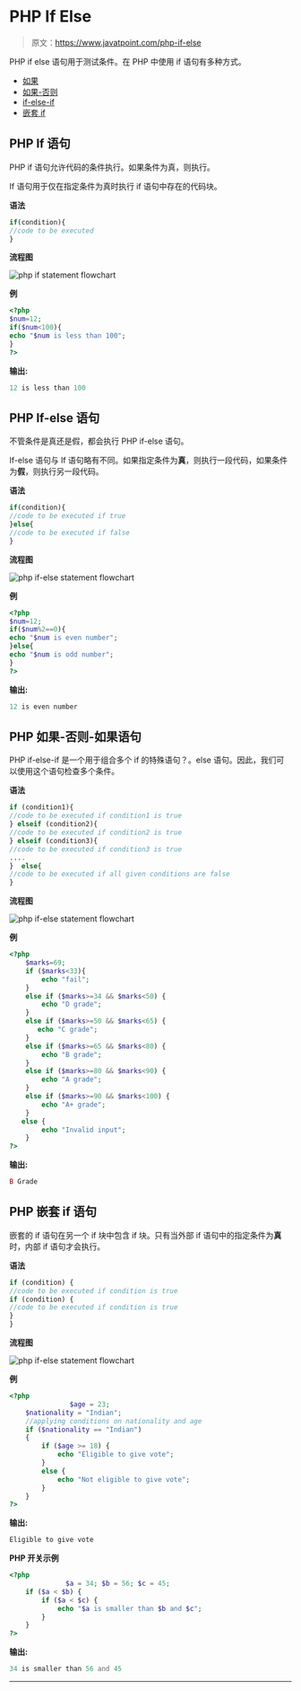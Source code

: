 # PHP If Else

> 原文：<https://www.javatpoint.com/php-if-else>

PHP if else 语句用于测试条件。在 PHP 中使用 if 语句有多种方式。

*   [如果](#if)
*   [如果-否则](#if-else)
*   [if-else-if](#if-else-if)
*   [嵌套 if](#nested-if)

## PHP If 语句

PHP if 语句允许代码的条件执行。如果条件为真，则执行。

If 语句用于仅在指定条件为真时执行 if 语句中存在的代码块。

**语法**

```php
if(condition){
//code to be executed
}

```

**流程图**

![php if statement flowchart](img/5a7bcbce936846a22ba58c7842525fbd.png)

**例**

```php
<?php
$num=12;
if($num<100){
echo "$num is less than 100";
}
?>

```

**输出:**

```php
12 is less than 100

```

## PHP If-else 语句

不管条件是真还是假，都会执行 PHP if-else 语句。

If-else 语句与 If 语句略有不同。如果指定条件为**真**，则执行一段代码，如果条件为**假**，则执行另一段代码。

**语法**

```php
if(condition){
//code to be executed if true
}else{
//code to be executed if false
}

```

**流程图**

![php if-else statement flowchart](img/4f2e1fdce94599c1ffabac43b6cf32e8.png)

**例**

```php
<?php
$num=12;
if($num%2==0){
echo "$num is even number";
}else{
echo "$num is odd number";
}
?>

```

**输出:**

```php
12 is even number

```

## PHP 如果-否则-如果语句

PHP if-else-if 是一个用于组合多个 if 的特殊语句？。else 语句。因此，我们可以使用这个语句检查多个条件。

**语法**

```php
if (condition1){  
//code to be executed if condition1 is true  
} elseif (condition2){    
//code to be executed if condition2 is true  
} elseif (condition3){    
//code to be executed if condition3 is true  
....
}  else{  
//code to be executed if all given conditions are false  
}  

```

**流程图**

![php if-else statement flowchart](img/290649f3c4dc232feff55a1ce4efde0e.png)

**例**

```php
<?php
    $marks=69;    
    if ($marks<33){  
        echo "fail";  
    }  
    else if ($marks>=34 && $marks<50) {  
        echo "D grade";  
    }  
    else if ($marks>=50 && $marks<65) {  
       echo "C grade"; 
    }  
    else if ($marks>=65 && $marks<80) {  
        echo "B grade"; 
    }  
    else if ($marks>=80 && $marks<90) {  
        echo "A grade";  
    }
	else if ($marks>=90 && $marks<100) {  
        echo "A+ grade"; 
    }
   else {  
        echo "Invalid input";  
    }  
?>

```

**输出:**

```php
B Grade

```

## PHP 嵌套 if 语句

嵌套的 if 语句在另一个 if 块中包含 if 块。只有当外部 if 语句中的指定条件为**真**时，内部 if 语句才会执行。

**语法**

```php
if (condition) {  
//code to be executed if condition is true 
if (condition) {  
//code to be executed if condition is true  
}  
} 

```

**流程图**

![php if-else statement flowchart](img/eedbb36dc8c75b143a7501eef337d31b.png)

**例**

```php
<?php
               $age = 23;
	$nationality = "Indian";
	//applying conditions on nationality and age
	if ($nationality == "Indian")
	{
		if ($age >= 18) {
			echo "Eligible to give vote";
		}
		else {	
			echo "Not eligible to give vote";
		}
	}
?>

```

**输出:**

```php
Eligible to give vote

```

**PHP 开关示例**

```php
<?php
              $a = 34; $b = 56; $c = 45;
	if ($a < $b) {
		if ($a < $c) {
			echo "$a is smaller than $b and $c";
		}
	}
?>

```

**输出:**

```php
34 is smaller than 56 and 45

```

* * *